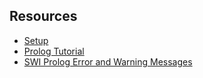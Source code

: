 ## Resources
* [Setup](https://www.swi-prolog.org/build/PPA.html)
* [Prolog Tutorial](https://www.youtube.com/watch?v=SykxWpFwMGs&ab_channel=DerekBanas)
* [SWI Prolog Error and Warning Messages](https://www.cse.unsw.edu.au/~billw/SWIprolog-error-mgs.html)